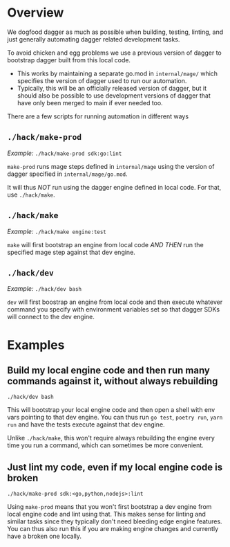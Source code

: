# Overview

We dogfood dagger as much as possible when building, testing, linting, and just generally automating dagger related development tasks.

To avoid chicken and egg problems we use a previous version of dagger to bootstrap dagger built from this local code.

- This works by maintaining a separate go.mod in `internal/mage/` which specifies the version of dagger used to run our automation.
- Typically, this will be an officially released version of dagger, but it should also be possible to use development versions of dagger that have only been merged to main if ever needed too.

There are a few scripts for running automation in different ways

## `./hack/make-prod`

_Example:_ `./hack/make-prod sdk:go:lint`

`make-prod` runs mage steps defined in `internal/mage` using the version of dagger specified in `internal/mage/go.mod`.

It will thus _NOT_ run using the dagger engine defined in local code. For that, use `./hack/make`.

## `./hack/make`

_Example:_ `./hack/make engine:test`

`make` will first bootstrap an engine from local code _AND THEN_ run the specified mage step against that dev engine.

## `./hack/dev`

_Example:_ `./hack/dev bash`

`dev` will first boostrap an engine from local code and then execute whatever command you specify with environment variables set so that dagger SDKs will connect to the dev engine.

# Examples

## Build my local engine code and then run many commands against it, without always rebuilding

`./hack/dev bash`

This will bootstrap your local engine code and then open a shell with env vars pointing to that dev engine. You can thus run `go test`, `poetry run`, `yarn run` and have the tests execute against that dev engine.

Unlike `./hack/make`, this won't require always rebuilding the engine every time you run a command, which can sometimes be more convenient.

## Just lint my code, even if my local engine code is broken

`./hack/make-prod sdk:<go,python,nodejs>:lint`

Using `make-prod` means that you won't first bootstrap a dev engine from local engine code and lint using that. This makes sense for linting and similar tasks since they typically don't need bleeding edge engine features. You can thus also run this if you are making engine changes and currently have a broken one locally.
